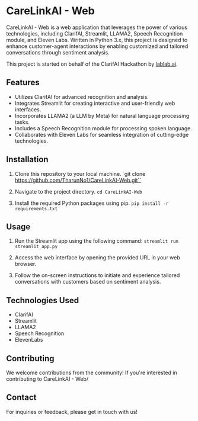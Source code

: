 # CareLinkAI - Web

CareLinkAI - Web is a web application that leverages the power of various technologies, including ClarifAI, Streamlit, LLAMA2, Speech Recognition module, and Eleven Labs. Written in Python 3.x, this project is designed to enhance customer-agent interactions by enabling customized and tailored conversations through sentiment analysis.

This project is started on behalf of the ClarifAI Hackathon by [lablab.ai](https://lablab.ai/).

## Features

- Utilizes ClarifAI for advanced recognition and analysis.
- Integrates Streamlit for creating interactive and user-friendly web interfaces.
- Incorporates LLAMA2 (a LLM by Meta) for natural language processing tasks.
- Includes a Speech Recognition module for processing spoken language.
- Collaborates with Eleven Labs for seamless integration of cutting-edge technologies.

## Installation

1. Clone this repository to your local machine.
`git clone https://github.com/TharunNo1/CareLinkAI-Web.git``

2. Navigate to the project directory.
`cd CareLinkAI-Web`

3. Install the required Python packages using pip.
`pip install -r requirements.txt`


## Usage

1. Run the Streamlit app using the following command:
`streamlit run streamlit_app.py`

2. Access the web interface by opening the provided URL in your web browser.

3. Follow the on-screen instructions to initiate and experience tailored conversations with customers based on sentiment analysis.

## Technologies Used

- ClarifAI
- Streamlit
- LLAMA2
- Speech Recognition
- ElevenLabs

## Contributing

We welcome contributions from the community! If you're interested in contributing to CareLinkAI - Web/

## Contact

For inquiries or feedback, please get in touch with us!
